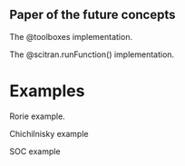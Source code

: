 ## Paper of the future concepts

The @toolboxes implementation.

The @scitran.runFunction() implementation.

# Examples

Rorie example.

Chichilnisky example

SOC example